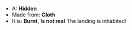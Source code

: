 * A: **Hidden**
* Made from: **Cloth**
* It is: **Burnt**, **Is not real**
The landing is inhabited!
